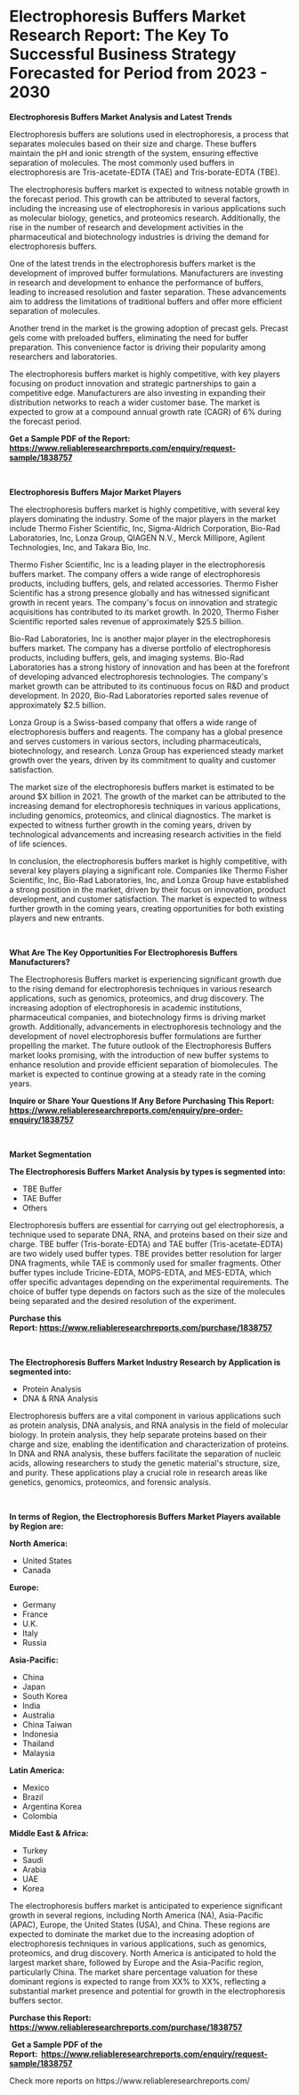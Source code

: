 <p><h1>Electrophoresis Buffers Market Research Report: The Key To Successful Business Strategy Forecasted for Period from 2023 - 2030</h1></p><p><strong>Electrophoresis Buffers Market Analysis and Latest Trends</strong></p>
<p><p>Electrophoresis buffers are solutions used in electrophoresis, a process that separates molecules based on their size and charge. These buffers maintain the pH and ionic strength of the system, ensuring effective separation of molecules. The most commonly used buffers in electrophoresis are Tris-acetate-EDTA (TAE) and Tris-borate-EDTA (TBE).</p><p>The electrophoresis buffers market is expected to witness notable growth in the forecast period. This growth can be attributed to several factors, including the increasing use of electrophoresis in various applications such as molecular biology, genetics, and proteomics research. Additionally, the rise in the number of research and development activities in the pharmaceutical and biotechnology industries is driving the demand for electrophoresis buffers.</p><p>One of the latest trends in the electrophoresis buffers market is the development of improved buffer formulations. Manufacturers are investing in research and development to enhance the performance of buffers, leading to increased resolution and faster separation. These advancements aim to address the limitations of traditional buffers and offer more efficient separation of molecules.</p><p>Another trend in the market is the growing adoption of precast gels. Precast gels come with preloaded buffers, eliminating the need for buffer preparation. This convenience factor is driving their popularity among researchers and laboratories.</p><p>The electrophoresis buffers market is highly competitive, with key players focusing on product innovation and strategic partnerships to gain a competitive edge. Manufacturers are also investing in expanding their distribution networks to reach a wider customer base. The market is expected to grow at a compound annual growth rate (CAGR) of 6% during the forecast period.</p></p>
<p><strong>Get a Sample PDF of the Report:&nbsp; <a href="https://www.reliableresearchreports.com/enquiry/request-sample/1838757">https://www.reliableresearchreports.com/enquiry/request-sample/1838757</a></strong></p>
<p>&nbsp;</p>
<p><strong>Electrophoresis Buffers Major Market Players</strong></p>
<p><p>The electrophoresis buffers market is highly competitive, with several key players dominating the industry. Some of the major players in the market include Thermo Fisher Scientific, Inc, Sigma-Aldrich Corporation, Bio-Rad Laboratories, Inc, Lonza Group, QIAGEN N.V., Merck Millipore, Agilent Technologies, Inc, and Takara Bio, Inc.</p><p>Thermo Fisher Scientific, Inc is a leading player in the electrophoresis buffers market. The company offers a wide range of electrophoresis products, including buffers, gels, and related accessories. Thermo Fisher Scientific has a strong presence globally and has witnessed significant growth in recent years. The company's focus on innovation and strategic acquisitions has contributed to its market growth. In 2020, Thermo Fisher Scientific reported sales revenue of approximately $25.5 billion.</p><p>Bio-Rad Laboratories, Inc is another major player in the electrophoresis buffers market. The company has a diverse portfolio of electrophoresis products, including buffers, gels, and imaging systems. Bio-Rad Laboratories has a strong history of innovation and has been at the forefront of developing advanced electrophoresis technologies. The company's market growth can be attributed to its continuous focus on R&D and product development. In 2020, Bio-Rad Laboratories reported sales revenue of approximately $2.5 billion.</p><p>Lonza Group is a Swiss-based company that offers a wide range of electrophoresis buffers and reagents. The company has a global presence and serves customers in various sectors, including pharmaceuticals, biotechnology, and research. Lonza Group has experienced steady market growth over the years, driven by its commitment to quality and customer satisfaction.</p><p>The market size of the electrophoresis buffers market is estimated to be around $X billion in 2021. The growth of the market can be attributed to the increasing demand for electrophoresis techniques in various applications, including genomics, proteomics, and clinical diagnostics. The market is expected to witness further growth in the coming years, driven by technological advancements and increasing research activities in the field of life sciences.</p><p>In conclusion, the electrophoresis buffers market is highly competitive, with several key players playing a significant role. Companies like Thermo Fisher Scientific, Inc, Bio-Rad Laboratories, Inc, and Lonza Group have established a strong position in the market, driven by their focus on innovation, product development, and customer satisfaction. The market is expected to witness further growth in the coming years, creating opportunities for both existing players and new entrants.</p></p>
<p>&nbsp;</p>
<p><strong>What Are The Key Opportunities For Electrophoresis Buffers Manufacturers?</strong></p>
<p><p>The Electrophoresis Buffers market is experiencing significant growth due to the rising demand for electrophoresis techniques in various research applications, such as genomics, proteomics, and drug discovery. The increasing adoption of electrophoresis in academic institutions, pharmaceutical companies, and biotechnology firms is driving market growth. Additionally, advancements in electrophoresis technology and the development of novel electrophoresis buffer formulations are further propelling the market. The future outlook of the Electrophoresis Buffers market looks promising, with the introduction of new buffer systems to enhance resolution and provide efficient separation of biomolecules. The market is expected to continue growing at a steady rate in the coming years.</p></p>
<p><strong>Inquire or Share Your Questions If Any Before Purchasing This Report: <a href="https://www.reliableresearchreports.com/enquiry/pre-order-enquiry/1838757">https://www.reliableresearchreports.com/enquiry/pre-order-enquiry/1838757</a></strong></p>
<p>&nbsp;</p>
<p><strong>Market Segmentation</strong></p>
<p><strong>The Electrophoresis Buffers Market Analysis by types is segmented into:</strong></p>
<p><ul><li>TBE Buffer</li><li>TAE Buffer</li><li>Others</li></ul></p>
<p><p>Electrophoresis buffers are essential for carrying out gel electrophoresis, a technique used to separate DNA, RNA, and proteins based on their size and charge. TBE buffer (Tris-borate-EDTA) and TAE buffer (Tris-acetate-EDTA) are two widely used buffer types. TBE provides better resolution for larger DNA fragments, while TAE is commonly used for smaller fragments. Other buffer types include Tricine-EDTA, MOPS-EDTA, and MES-EDTA, which offer specific advantages depending on the experimental requirements. The choice of buffer type depends on factors such as the size of the molecules being separated and the desired resolution of the experiment.</p></p>
<p><strong>Purchase this Report:&nbsp;<a href="https://www.reliableresearchreports.com/purchase/1838757">https://www.reliableresearchreports.com/purchase/1838757</a></strong></p>
<p>&nbsp;</p>
<p><strong>The Electrophoresis Buffers Market Industry Research by Application is segmented into:</strong></p>
<p><ul><li>Protein Analysis</li><li>DNA & RNA Analysis</li></ul></p>
<p><p>Electrophoresis buffers are a vital component in various applications such as protein analysis, DNA analysis, and RNA analysis in the field of molecular biology. In protein analysis, they help separate proteins based on their charge and size, enabling the identification and characterization of proteins. In DNA and RNA analysis, these buffers facilitate the separation of nucleic acids, allowing researchers to study the genetic material's structure, size, and purity. These applications play a crucial role in research areas like genetics, genomics, proteomics, and forensic analysis.</p></p>
<p>&nbsp;</p>
<p><strong>In terms of Region, the Electrophoresis Buffers Market Players available by Region are:</strong></p>
<p>
    <p> <strong> North America: </strong>
        <ul>
            <li>United States</li>
            <li>Canada</li>
        </ul>
        </p> 
    <p> <strong> Europe: </strong>
        <ul>
            <li>Germany</li>
            <li>France</li>
            <li>U.K.</li>
            <li>Italy</li>
            <li>Russia</li>
        </ul>
        </p> 
    <p> <strong> Asia-Pacific: </strong>
        <ul>
            <li>China</li>
            <li>Japan</li>
            <li>South Korea</li>
            <li>India</li>
            <li>Australia</li>
            <li>China Taiwan</li>
            <li>Indonesia</li>
            <li>Thailand</li>
            <li>Malaysia</li>
        </ul>
        </p> 
    <p> <strong> Latin America: </strong>
        <ul>
            <li>Mexico</li>
            <li>Brazil</li>
            <li>Argentina Korea</li>
            <li>Colombia</li>
        </ul>
        </p> 
    <p> <strong> Middle East & Africa: </strong>
        <ul>
            <li>Turkey</li>
            <li>Saudi</li>
            <li>Arabia</li>
            <li>UAE</li>
            <li>Korea</li>
        </ul>
    </p>
    </p>
<p><p>The electrophoresis buffers market is anticipated to experience significant growth in several regions, including North America (NA), Asia-Pacific (APAC), Europe, the United States (USA), and China. These regions are expected to dominate the market due to the increasing adoption of electrophoresis techniques in various applications, such as genomics, proteomics, and drug discovery. North America is anticipated to hold the largest market share, followed by Europe and the Asia-Pacific region, particularly China. The market share percentage valuation for these dominant regions is expected to range from XX% to XX%, reflecting a substantial market presence and potential for growth in the electrophoresis buffers sector.</p></p>
<p><strong>Purchase this Report: <a href="https://www.reliableresearchreports.com/purchase/1838757">https://www.reliableresearchreports.com/purchase/1838757</a></strong></p>
<p>&nbsp;<strong>Get a Sample PDF of the Report:&nbsp;&nbsp;<a href="https://www.reliableresearchreports.com/enquiry/request-sample/1838757">https://www.reliableresearchreports.com/enquiry/request-sample/1838757</a></strong></p>
<p><strong></strong></p>
<p>Check more reports on https://www.reliableresearchreports.com/</p>